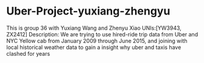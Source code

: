 # Uber-Project-yuxiang-zhengyu
 This is group 36 with Yuxiang Wang and Zhenyu Xiao
 UNIs:[YW3943, ZX2412]
 Description: 
 We are trying to use hired-ride trip data from Uber and NYC Yellow cab from January 2009 through June 2015, and joining with local historical weather data to gain a insight why uber and taxis have clashed for years
